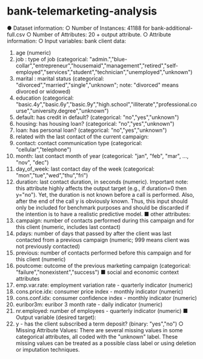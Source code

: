 # bank-telemarketing-analysis

●	Dataset information:
  ○	Number of Instances: 41188 for bank-additional-full.csv
  ○	Number of Attributes: 20 + output attribute.
  ○	Attribute information:
  ○	Input variables:
    bank client data:
1.	age (numeric)
2.	job : type of job (categorical: "admin.","blue-collar","entrepreneur","housemaid","management","retired","self-employed","services","student","technician","unemployed","unknown")
3.	marital : marital status (categorical: "divorced","married","single","unknown"; note: "divorced" means divorced or widowed)
4.	education (categorical: "basic.4y","basic.6y","basic.9y","high.school","illiterate","professional.course","university.degree","unknown")
5.	default: has credit in default? (categorical: "no","yes","unknown")
6.	housing: has housing loan? (categorical: "no","yes","unknown")
7.	loan: has personal loan? (categorical: "no","yes","unknown")
8.	related with the last contact of the current campaign:
9.	contact: contact communication type (categorical: "cellular","telephone") 
10.	month: last contact month of year (categorical: "jan", "feb", "mar", ..., "nov", "dec")
11.	day_of_week: last contact day of the week (categorical: "mon","tue","wed","thu","fri")
12.	duration: last contact duration, in seconds (numeric). Important note:  this attribute highly affects the output target (e.g., if duration=0 then y="no"). Yet, the duration is not known before a call is performed. Also, after the end of the call y is obviously known. Thus, this input should only be included for benchmark purposes and should be discarded if the intention is to have a realistic predictive model.
■	other attributes:
1.	campaign: number of contacts performed during this campaign and for this client (numeric, includes last contact)
2.	pdays: number of days that passed by after the client was last contacted from a previous campaign (numeric; 999 means client was not previously contacted)
3.	previous: number of contacts performed before this campaign and for this client (numeric)
4.	poutcome: outcome of the previous marketing campaign (categorical: "failure","nonexistent","success")
■	social and economic context attributes
1.	emp.var.rate: employment variation rate - quarterly indicator (numeric)
2.	cons.price.idx: consumer price index - monthly indicator (numeric)
3.	cons.conf.idx: consumer confidence index - monthly indicator (numeric)
4.	euribor3m: euribor 3 month rate - daily indicator (numeric)
5.	nr.employed: number of employees - quarterly indicator (numeric)
■	Output variable (desired target):
1.	y - has the client subscribed a term deposit? (binary: "yes","no")
○	Missing Attribute Values: There are several missing values in some categorical attributes, all coded with the "unknown" label. These missing values can be treated as a possible class label or using deletion or imputation techniques. 
